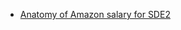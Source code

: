 - [Anatomy of Amazon salary for SDE2](http://www.nailyourjobinterview.com/the-anatomy-of-an-amazon-job-offer/)

